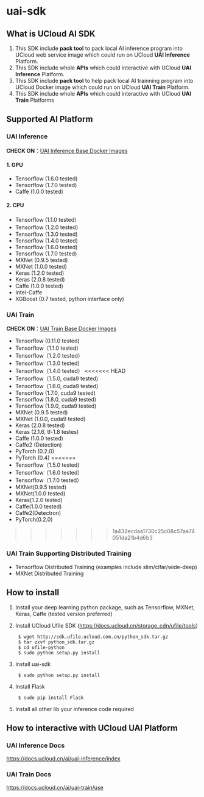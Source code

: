 # uai-sdk
## What is UCloud AI SDK

1. This SDK include **pack tool** to pack local AI inference program into UCloud web service image which could run on UCloud **UAI Inference** Platform.
2. This SDK include whole **APIs** which could interactive with UCloud **UAI Inference** Platform.
3. This SDK include **pack tool** to help pack local AI trainning program into UCloud Docker image which could run on UCloud **UAI Train** Platform.
4. This SDK include whole **APIs** which could interactive with UCloud **UAI Train** Platforms



## Supported AI Platform

### UAI Inference

**CHECK ON**：[UAI Inference Base Docker Images](https://docs.ucloud.cn/ai/uai-inference/general/dockers)

#### 1. GPU
- Tensorflow (1.6.0 tested)
- Tensorflow (1.7.0 tested)
- Caffe (1.0.0 tested)

#### 2. CPU
- Tensorflow (1.1.0 tested）
- Tensorflow (1.2.0 tested）
- Tensorflow (1.3.0 tested)
- Tensorflow (1.4.0 tested)
- Tensorflow (1.6.0 tested)
- Tensorflow (1.7.0 tested)
- MXNet (0.9.5 tested)
- MXNet (1.0.0 tested)
- Keras (1.2.0 tested)
- Keras (2.0.8 tested)
- Caffe (1.0.0 tested)
- Intel-Caffe
- XGBoost (0.7 tested, python interface only)

### UAI Train

**CHECK ON**：[UAI Train Base Docker Images](https://docs.ucloud.cn/ai/uai-train/general/dockers)

- Tensorflow (0.11.0 tested)
- Tensorflow（1.1.0 tested）
- Tensorflow（1.2.0 tested）
- Tensorflow（1.3.0 tested)
- Tensorflow（1.4.0 tested）
<<<<<<< HEAD
- Tensorflow（1.5.0, cuda9 tested)
- Tensorflow（1.6.0, cuda9 tested）
- Tensorflow (1.7.0, cuda9 tested)
- Tensorflow (1.8.0, cuda9 tested)
- Tensorflow (1.9.0, cuda9 tested)
- MXNet (0.9.5 tested)
- MXNet (1.0.0, cuda9 tested)
- Keras (2.0.8 tested)
- Keras (2.1.6, tf-1.8 testes)
- Caffe (1.0.0 tested)
- Caffe2 (Detection)
- PyTorch (0.2.0)
- PyTorch (0.4)
=======
- Tensorflow（1.5.0 tested)
- Tensorflow（1.6.0 tested）
- Tensorflow（1.7.0 tested）
- MXNet(0.9.5 tested)
- MXNet(1.0.0 tested)
- Keras(1.2.0 tested)
- Caffe(1.0.0 tested)
- Caffe2(Detectron)
- PyTorch(0.2.0)
>>>>>>> 1a432ecdaa1730c25c08c57ae74051da21b4d6b3

### UAI Train Supporting Distributed Training
- Tensorflow Distributed Training (examples include slim/cifar/wide-deep)
- MXNet Distributed Training

## How to install
1. Install your deep learning python package, such as Tensorflow, MXNet, Keras, Caffe (tested version preferred)
2. Install UCloud Ufile SDK (https://docs.ucloud.cn/storage_cdn/ufile/tools)

        $ wget http://sdk.ufile.ucloud.com.cn/python_sdk.tar.gz
        $ tar zxvf python_sdk.tar.gz
        $ cd ufile-python
        $ sudo python setup.py install

3. Install uai-sdk

        $ sudo python setup.py install

4. Install Flask

        $ sudo pip install Flask

5. Install all other lib your inference code required


## How to interactive with UCloud UAI Platform
### UAI Inference Docs
https://docs.ucloud.cn/ai/uai-inference/index
### UAI Train Docs
https://docs.ucloud.cn/ai/uai-train/use
